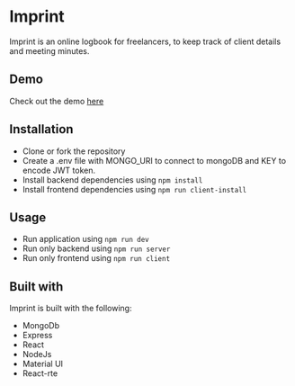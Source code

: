 # Imprint

Imprint is an online logbook for freelancers, to keep track of client details and meeting minutes. 

## Demo

Check out the demo [here](https://imprint-production.up.railway.app/)

## Installation

- Clone or fork the repository
- Create a .env file with MONGO_URI to connect to mongoDB and KEY to encode JWT token.
- Install backend dependencies using `npm install`
- Install frontend dependencies using `npm run client-install`

## Usage

- Run application using `npm run dev`
- Run only backend using `npm run server`
- Run only frontend using `npm run client`

## Built with

Imprint is built with the following:
 - MongoDb
 - Express
 - React
 - NodeJs
 - Material UI
 - React-rte
